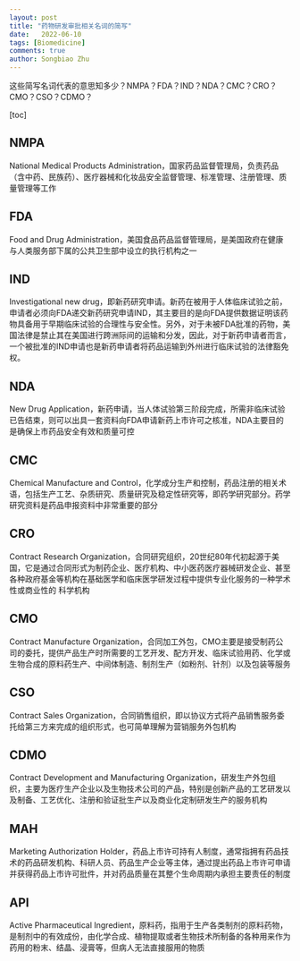 ```yaml
---
layout: post
title: "药物研发审批相关名词的简写"
date:   2022-06-10
tags: [Biomedicine]
comments: true
author: Songbiao Zhu
---
```


这些简写名词代表的意思知多少？NMPA？FDA？IND？NDA？CMC？CRO？CMO？CSO？CDMO？

<!-- more -->

[toc]

## NMPA

National Medical Products Administration，国家药品监督管理局，负责药品（含中药、民族药）、医疗器械和化妆品安全监督管理、标准管理、注册管理、质量管理等工作

## FDA

Food and Drug Administration，美国食品药品监督管理局，是美国政府在健康与人类服务部下属的公共卫生部中设立的执行机构之一

## IND

Investigational new drug，即新药研究申请。新药在被用于人体临床试验之前，申请者必须向FDA递交新药研究申请IND，其主要目的是向FDA提供数据证明该药物具备用于早期临床试验的合理性与安全性。另外，对于未被FDA批准的药物，美国法律是禁止其在美国进行跨洲际间的运输和分发，因此，对于新药申请者而言，一个被批准的IND申请也是新药申请者将药品运输到外州进行临床试验的法律豁免权。

## NDA

New Drug Application，新药申请，当人体试验第三阶段完成，所需非临床试验已告结束，则可以出具一套资料向FDA申请新药上市许可之核准，NDA主要目的是确保上市药品安全有效和质量可控
## CMC

Chemical Manufacture and Control，化学成分生产和控制，药品注册的相关术语，包括生产工艺、杂质研究、质量研究及稳定性研究等，即药学研究部分。药学研究资料是药品申报资料中非常重要的部分
## CRO

Contract Research  Organization，合同研究组织，20世纪80年代初起源于美国，它是通过合同形式为制药企业、医疗机构、中小医药医疗器械研发企业、甚至各种政府基金等机构在基础医学和临床医学研发过程中提供专业化服务的一种学术性或商业性的
科学机构

## CMO

Contract Manufacture Organization，合同加工外包，CMO主要是接受制药公司的委托，提供产品生产时所需要的工艺开发、配方开发、临床试验用药、化学或生物合成的原料药生产、中间体制造、制剂生产（如粉剂、针剂）以及包装等服务


## CSO

Contract Sales Organization，合同销售组织，即以协议方式将产品销售服务委托给第三方来完成的组织形式，也可简单理解为营销服务外包机构

## CDMO

Contract Development and Manufacturing Organization，研发生产外包组织，主要为医疗生产企业以及生物技术公司的产品，特别是创新产品的工艺研发以及制备、工艺优化、注册和验证批生产以及商业化定制研发生产的服务机构

## MAH

Marketing Authorization Holder，药品上市许可持有人制度，通常指拥有药品技术的药品研发机构、科研人员、药品生产企业等主体，通过提出药品上市许可申请并获得药品上市许可批件，并对药品质量在其整个生命周期内承担主要责任的制度

## API

Active Pharmaceutical Ingredient，原料药，指用于生产各类制剂的原料药物，是制剂中的有效成份，由化学合成、植物提取或者生物技术所制备的各种用来作为药用的粉末、结晶、浸膏等，但病人无法直接服用的物质

